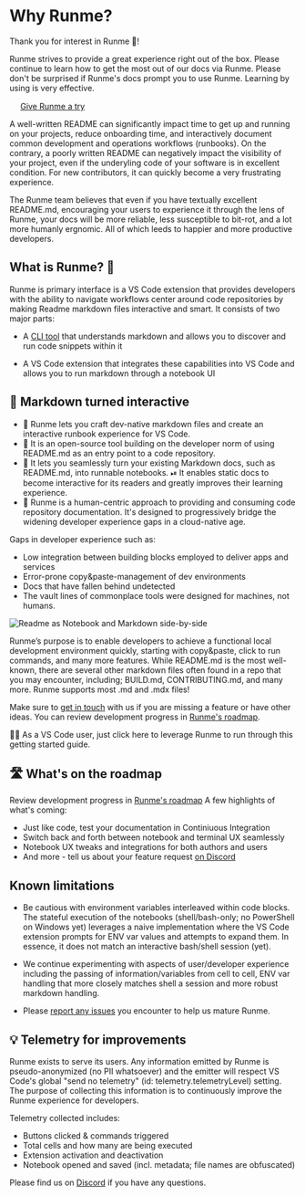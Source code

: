 # Why Runme?

Thank you for interest in Runme 💟!

Runme strives to provide a great experience right out of the box. Please continue to learn how to get the most out of our docs via Runme. Please don't be surprised if Runme's docs prompt you to use Runme. Learning by using is very effective.

<div>
  <img width="15" src="https://runme.dev/img/logo.svg" />
  <a href="command:runme.try">Give Runme a try</a>
</div>

A well-written README can significantly impact time to get up and running on your projects, reduce onboarding time, and interactively document common development and operations workflows (runbooks). On the contrary, a poorly written README can negatively impact the visibility of your project, even if the underyling code of your software is in excellent condition. For new contributors, it can quickly become a very frustrating experience.

The Runme team believes that even if you have textually excellent README.md, encouraging your users to experience it through the lens of Runme, your docs will be more reliable, less susceptible to bit-rot, and a lot more humanly ergnomic. All of which leeds to happier and more productive developers.

## What is Runme? 🤔​

Runme is primary interface is a VS Code extension that provides developers with the ability to navigate workflows center around code repositories by making Readme markdown files interactive and smart. It consists of two major parts:

- A [CLI tool](https://github.com/stateful/runme) that understands markdown and allows you to discover and run code snippets within it

- A VS Code extension that integrates these capabilities into VS Code and allows you to run markdown through a notebook UI

## 🤩 Markdown turned interactive

- 🏃 Runme lets you craft dev-native markdown files and create an interactive runbook experience for VS Code.
- 🙌 It is an open-source tool building on the developer norm of using README.md as an entry point to a code repository.
- 📜 It lets you seamlessly turn your existing Markdown docs, such as README.md, into runnable notebooks.
⏯ It enables static docs to become interactive for its readers and greatly improves their learning experience.
- 🙆 Runme is a human-centric approach to providing and consuming code repository documentation. It's designed to progressively bridge the widening developer experience gaps in a cloud-native age.

Gaps in developer experience such as:

- Low integration between building blocks employed to deliver apps and services
- Error-prone copy&paste-management of dev environments
- Docs that have fallen behind undetected
- The vault lines of commonplace tools were designed for machines, not humans.

![Readme as Notebook and Markdown side-by-side](https://github.com/stateful/runme.dev/raw/63f857ba8f4f8cfd824099c80c14ffc405802ea4/static/img/sidebyside.png)

Runme’s purpose is to enable developers to achieve a functional local development environment quickly, starting with copy&paste, click to run commands, and many more features. While README.md is the most well-known, there are several other markdown files often found in a repo that you may encounter, including; BUILD.md, CONTRIBUTING.md, and many more. Runme supports most .md and .mdx files!

Make sure to [get in touch](https://discord.gg/BQm8zRCBUY) with us if you are missing a feature or have other ideas. You can review development progress in [Runme's roadmap](https://github.com/stateful/runme/projects).

👩‍💻 As a VS Code user, just click here to leverage Runme to run through this getting started guide.

## 🛣 What's on the roadmap

Review development progress in [Runme's roadmap](https://github.com/stateful/runme/projects)
A few highlights of what's coming:

- Just like code, test your documentation in Continiuous Integration
- Switch back and forth between notebook and terminal UX seamlessly
- Notebook UX tweaks and integrations for both authors and users
- And more - tell us about your feature request [on Discord](https://discord.gg/stateful)

## Known limitations

- Be cautious with environment variables interleaved within code blocks. The stateful execution of the notebooks (shell/bash-only; no PowerShell on Windows yet) leverages a naive implementation where the VS Code extension prompts for ENV var values and attempts to expand them. In essence, it does not match an interactive bash/shell session (yet).

- We continue experimenting with aspects of user/developer experience including the passing of information/variables from cell to cell, ENV var handling that more closely matches shell a session and more robust markdown handling.

- Please [report any issues](https://github.com/stateful/runme/issues/new) you encounter to help us mature Runme.

## 💡 Telemetry for improvements

Runme exists to serve its users. Any information emitted by Runme is pseudo-anonymized (no PII whatsoever) and the emitter will respect VS Code's global "send no telemetry" (id: telemetry.telemetryLevel) setting. The purpose of collecting this information is to continuously improve the Runme experience for developers.

Telemetry collected includes:

- Buttons clicked & commands triggered
- Total cells and how many are being executed
- Extension activation and deactivation
- Notebook opened and saved (incl. metadata; file names are obfuscated)

Please find us on [Discord](https://discord.gg/stateful) if you have any questions.

<br /><br />
